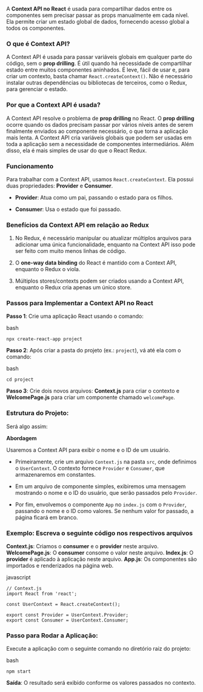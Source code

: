 A **Context API no React** é usada para compartilhar dados entre os componentes sem precisar passar as props manualmente em cada nível. Ela permite criar um estado global de dados, fornecendo acesso global a todos os componentes.

### O que é Context API?

A Context API é usada para passar variáveis globais em qualquer parte do código, sem o **prop drilling**. É útil quando há necessidade de compartilhar estado entre muitos componentes aninhados. É leve, fácil de usar e, para criar um contexto, basta chamar `React.createContext()`. Não é necessário instalar outras dependências ou bibliotecas de terceiros, como o Redux, para gerenciar o estado.

### Por que a Context API é usada?

A Context API resolve o problema de **prop drilling** no React. O **prop drilling** ocorre quando os dados precisam passar por vários níveis antes de serem finalmente enviados ao componente necessário, o que torna a aplicação mais lenta. A Context API cria variáveis globais que podem ser usadas em toda a aplicação sem a necessidade de componentes intermediários. Além disso, ela é mais simples de usar do que o React Redux.

### Funcionamento

Para trabalhar com a Context API, usamos `React.createContext`. Ela possui duas propriedades: **Provider** e **Consumer**.

- **Provider**: Atua como um pai, passando o estado para os filhos.
    
- **Consumer**: Usa o estado que foi passado.
    

### Benefícios da Context API em relação ao Redux

1. No Redux, é necessário manipular ou atualizar múltiplos arquivos para adicionar uma única funcionalidade, enquanto na Context API isso pode ser feito com muito menos linhas de código.
    
2. O **one-way data binding** do React é mantido com a Context API, enquanto o Redux o viola.
    
3. Múltiplos stores/contexts podem ser criados usando a Context API, enquanto o Redux cria apenas um único store.
    

### Passos para Implementar a Context API no React

**Passo 1**: Crie uma aplicação React usando o comando:

bash

```
npx create-react-app project
```

**Passo 2**: Após criar a pasta do projeto (ex.: `project`), vá até ela com o comando:

bash

```
cd project
```

**Passo 3**: Crie dois novos arquivos: **Context.js** para criar o contexto e **WelcomePage.js** para criar um componente chamado `welcomePage`.

### Estrutura do Projeto:

Será algo assim:

**Abordagem**

Usaremos a Context API para exibir o nome e o ID de um usuário.

- Primeiramente, crie um arquivo `Context.js` na pasta `src`, onde definimos o `UserContext`. O contexto fornece `Provider` e `Consumer`, que armazenaremos em constantes.
    
- Em um arquivo de componente simples, exibiremos uma mensagem mostrando o nome e o ID do usuário, que serão passados pelo `Provider`.
    
- Por fim, envolvemos o componente `App` no `index.js` com o `Provider`, passando o nome e o ID como valores. Se nenhum valor for passado, a página ficará em branco.
    

### Exemplo: Escreva o seguinte código nos respectivos arquivos

**Context.js**: Criamos o **consumer** e o **provider** neste arquivo. **WelcomePage.js**: O **consumer** consome o valor neste arquivo. **Index.js**: O **provider** é aplicado à aplicação neste arquivo. **App.js**: Os componentes são importados e renderizados na página web.

javascript

```
// Context.js
import React from 'react';

const UserContext = React.createContext();

export const Provider = UserContext.Provider;
export const Consumer = UserContext.Consumer;
```

### Passo para Rodar a Aplicação:

Execute a aplicação com o seguinte comando no diretório raiz do projeto:

bash

```
npm start
```

**Saída**: O resultado será exibido conforme os valores passados no contexto.